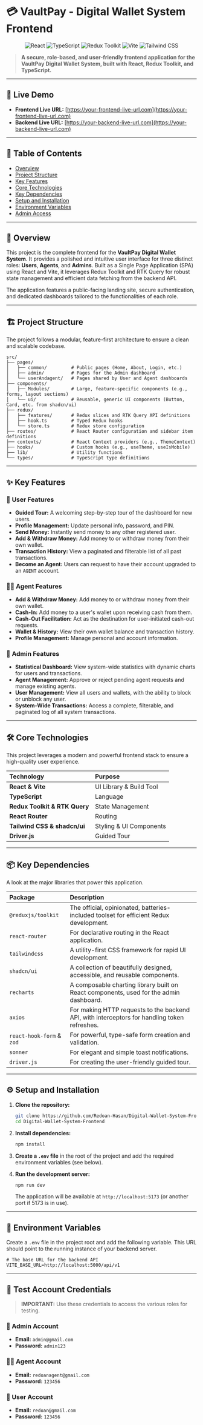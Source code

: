 # 💳 VaultPay - Digital Wallet System Frontend

<p align="center">
  <img src="https://img.shields.io/badge/React-19-61DAFB?style=for-the-badge&logo=react" alt="React">
  <img src="https://img.shields.io/badge/TypeScript-5.9-3178C6?style=for-the-badge&logo=typescript" alt="TypeScript">
  <img src="https://img.shields.io/badge/Redux-Toolkit-764ABC?style=for-the-badge&logo=redux" alt="Redux Toolkit">
  <img src="https://img.shields.io/badge/Vite-7.1-646CFF?style=for-the-badge&logo=vite" alt="Vite">
  <img src="https://img.shields.io/badge/Tailwind_CSS-3-38B2AC?style=for-the-badge&logo=tailwind-css" alt="Tailwind CSS">
</p>

> **A secure, role-based, and user-friendly frontend application for the VaultPay Digital Wallet System, built with React, Redux Toolkit, and TypeScript.**

---

## 🚀 Live Demo

- **Frontend Live URL:** [https://your-frontend-live-url.com](https://your-frontend-live-url.com)
- **Backend Live URL:** [https://your-backend-live-url.com](https://your-backend-live-url.com)

---

## 📖 Table of Contents
* [Overview](#📝-overview)
* [Project Structure](#️-project-structure)
* [Key Features](#✨-key-features)
* [Core Technologies](#️-core-technologies)
* [Key Dependencies](#-key-dependencies)
* [Setup and Installation](#️-setup-and-installation)
* [Environment Variables](#-environment-variables)
* [Admin Access](#-admin-access)

---

## 📝 Overview

This project is the complete frontend for the **VaultPay Digital Wallet System**. It provides a polished and intuitive user interface for three distinct roles: **Users**, **Agents**, and **Admins**. Built as a Single Page Application (SPA) using React and Vite, it leverages Redux Toolkit and RTK Query for robust state management and efficient data fetching from the backend API.

The application features a public-facing landing site, secure authentication, and dedicated dashboards tailored to the functionalities of each role.

---

## 🏗️ Project Structure

The project follows a modular, feature-first architecture to ensure a clean and scalable codebase.

```
src/
├── pages/
│   ├── common/         # Public pages (Home, About, Login, etc.)
│   ├── admin/          # Pages for the Admin dashboard
│   └── userAndagent/   # Pages shared by User and Agent dashboards
├── components/
│   ├── Modules/        # Large, feature-specific components (e.g., forms, layout sections)
│   └── ui/             # Reusable, generic UI components (Button, Card, etc. from shadcn/ui)
├── redux/
│   ├── features/       # Redux slices and RTK Query API definitions
│   ├── hook.ts         # Typed Redux hooks
│   └── store.ts        # Redux store configuration
├── routes/             # React Router configuration and sidebar item definitions
├── contexts/           # React Context providers (e.g., ThemeContext)
├── hooks/              # Custom hooks (e.g., useTheme, useIsMobile)
├── lib/                # Utility functions
└── types/              # TypeScript type definitions
```

---

## ✨ Key Features

### 👤 **User Features**
*   **Guided Tour:** A welcoming step-by-step tour of the dashboard for new users.
*   **Profile Management:** Update personal info, password, and PIN.
*   **Send Money:** Instantly send money to any other registered user.
*   **Add & Withdraw Money:** Add money to or withdraw money from their own wallet.
*   **Transaction History:** View a paginated and filterable list of all past transactions.
*   **Become an Agent:** Users can request to have their account upgraded to an `AGENT` account.

### 👨‍💼 **Agent Features**
*   **Add & Withdraw Money:** Add money to or withdraw money from their own wallet.
*   **Cash-In:** Add money to a user's wallet upon receiving cash from them.
*   **Cash-Out Facilitation:** Act as the destination for user-initiated cash-out requests.
*   **Wallet & History:** View their own wallet balance and transaction history.
*   **Profile Management:** Manage personal and account information.

### 👑 **Admin Features**
*   **Statistical Dashboard:** View system-wide statistics with dynamic charts for users and transactions.
*   **Agent Management:** Approve or reject pending agent requests and manage existing agents.
*   **User Management:** View all users and wallets, with the ability to block or unblock any user.
*   **System-Wide Transactions:** Access a complete, filterable, and paginated log of all system transactions.

---

## 🛠️ Core Technologies

This project leverages a modern and powerful frontend stack to ensure a high-quality user experience.

| Technology | Purpose |
| :--- | :--- |
| **React & Vite** | UI Library & Build Tool | For a fast, modern, and efficient development experience with Hot Module Replacement (HMR). |
| **TypeScript** | Language | Ensures code quality and type safety, crucial for a financial application. |
| **Redux Toolkit & RTK Query** | State Management | Provides a robust, centralized state management solution and simplifies data fetching, caching, and API interaction. |
| **React Router** | Routing | Handles all client-side routing and enables features like lazy loading for pages. |
| **Tailwind CSS & shadcn/ui** | Styling & UI Components | Creates a beautiful, responsive, and consistent design system with utility-first classes and accessible components. |
| **Driver.js** | Guided Tour | Powers the interactive, step-by-step guided tour for new users. |

---

## 📦 Key Dependencies

A look at the major libraries that power this application.

| Package | Description |
| :--- | :--- |
| `@reduxjs/toolkit` | The official, opinionated, batteries-included toolset for efficient Redux development. |
| `react-router` | For declarative routing in the React application. |
| `tailwindcss` | A utility-first CSS framework for rapid UI development. |
| `shadcn/ui` | A collection of beautifully designed, accessible, and reusable components. |
| `recharts` | A composable charting library built on React components, used for the admin dashboard. |
| `axios` | For making HTTP requests to the backend API, with interceptors for handling token refreshes. |
| `react-hook-form` & `zod` | For powerful, type-safe form creation and validation. |
| `sonner` | For elegant and simple toast notifications. |
| `driver.js` | For creating the user-friendly guided tour. |

---

## ⚙️ Setup and Installation

1.  **Clone the repository:**
    ```bash
    git clone https://github.com/Redoan-Hasan/Digital-Wallet-System-Frontend.git
    cd Digital-Wallet-System-Frontend
    ```

2.  **Install dependencies:**
    ```bash
    npm install
    ```

3.  **Create a `.env` file** in the root of the project and add the required environment variables (see below).

4.  **Run the development server:**
    ```bash
    npm run dev
    ```
    The application will be available at `http://localhost:5173` (or another port if 5173 is in use).

---

## 🔑 Environment Variables

Create a `.env` file in the project root and add the following variable. This URL should point to the running instance of your backend server.

```env
# The base URL for the backend API
VITE_BASE_URL=http://localhost:5000/api/v1
```

---

## 🔑 Test Account Credentials

> **IMPORTANT:** Use these credentials to access the various roles for testing.

### 👑 Admin Account
*   **Email:** `admin@gmail.com`  
*   **Password:** `admin123`

### 👨‍💼 Agent Account
*   **Email:** `redoanagent@gmail.com`
*   **Password:** `123456`

### 👤 User Account
*   **Email:** `redoan@gmail.com`
*   **Password:** `123456`